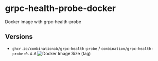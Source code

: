 # grpc-health-probe-docker
Docker image with grpc-health-probe


## Versions
* `ghcr.io/combinationab/grpc-health-probe` / `combination/grpc-health-probe:0.4.6` ![Docker Image Size (tag)](https://img.shields.io/docker/image-size/combination/grpc-health-probe/0.4.6)
